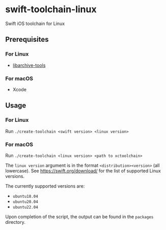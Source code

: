 # swift-toolchain-linux

Swift iOS toolchain for Linux

## Prerequisites

### For Linux

* [libarchive-tools](https://packages.ubuntu.com/focal/libarchive-tools)

### For macOS

* Xcode

## Usage

### For Linux

Run `./create-toolchain <swift version> <linux version>`

### For macOS

Run `./create-toolchain <linux version> <path to xctoolchain>`

The `linux version` argument is in the format `<distribution><version>` (all lowercase). See <https://swift.org/download/> for the list of supported Linux versions.

The currently supported versions are:
- `ubuntu18.04`
- `ubuntu20.04`
- `ubuntu22.04`

Upon completion of the script, the output can be found in the `packages` directory.
